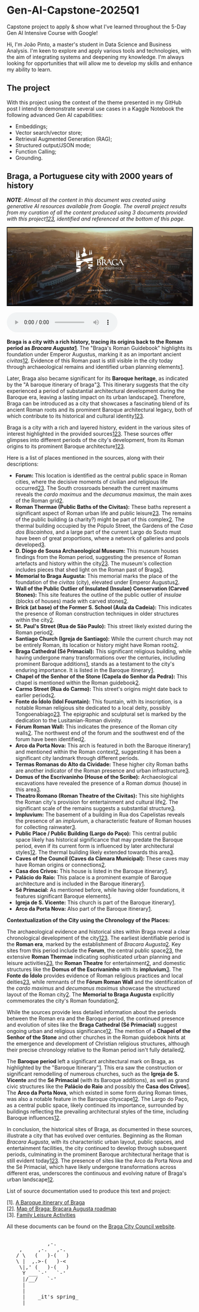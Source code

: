 # Gen-AI-Capstone-2025Q1

Capstone project to apply & show what I've learned throughout the 5-Day Gen AI Intensive Course with Google!

Hi, I'm João Pinto, a master's student in Data Science and Business Analysis. I'm keen to explore and apply various tools and technologies, with the aim of integrating systems and deepening my knowledge. I'm always looking for opportunities that will allow me to develop my skills and enhance my ability to learn.

## The project

With this project using the context of the theme presented in my GitHub post I intend to demonstrate several use cases in a Kaggle Notebook the following advanced Gen AI capabilities:

- Embeddings;
- Vector search/vector store;
- Retrieval Augmented Generation (RAG);
- Structured output/JSON mode;
- Function Calling;
- Grounding.

## Braga, a Portuguese city with 2000 years of history

_**NOTE**: Almost all the content in this document was created using generative AI resources available from Google. The overall project results from my curation of all the content produced using 3 documents provided with this project[1](#ref1)[2](#ref2)[3](#ref3), identified and referenced at the bottom of this page._

[![Watch the video](./images/last-image-video.png)](https://www.youtube.com/watch?v=t3iq1ZyH44A)

![Deep dive](./audio/Deep-dive-into-the-layers-of-Braga.mp3)

**Braga is a city with a rich history, tracing its origins back to the Roman period as _Bracara Augusta_[1](#ref1)**. The "Braga's Roman Guidebook" highlights its foundation under Emperor Augustus, marking it as an important ancient _civitas_[1](#ref1)[2](#ref2). Evidence of this Roman past is still visible in the city today through archaeological remains and identified urban planning elements[1](#ref1).

Later, Braga also became significant for its **Baroque heritage**, as indicated by the "A baroque itinerary of braga"[3](#ref3). This itinerary suggests that the city experienced a period of substantial architectural development during the Baroque era, leaving a lasting impact on its urban landscape[3](#ref3). Therefore, Braga can be introduced as a city that showcases a fascinating blend of its ancient Roman roots and its prominent Baroque architectural legacy, both of which contribute to its historical and cultural identity[1](#ref1)[2](#ref2)[3](#ref3).

Braga is a city with a rich and layered history, evident in the various sites of interest highlighted in the provided sources[1](#ref1)[2](#ref2)[3](#ref3). These sources offer glimpses into different periods of the city's development, from its Roman origins to its prominent Baroque architecture[1](#ref1)[2](#ref2)[3](#ref3).

Here is a list of places mentioned in the sources, along with their descriptions:

- **Forum:** This location is identified as the central public space in Roman cities, where the decisive moments of civilian and religious life occurred[2](#ref2)[3](#ref3). The South crossroads beneath the current maximums reveals the _cardo maximus_ and the _decumanus maximus_, the main axes of the Roman grid[2](#ref2).
- **Roman Thermae (Public Baths of the Civitas):** These baths represent a significant aspect of Roman urban life and public leisure[2](#ref2)[3](#ref3). The remains of the public building (a charity?) might be part of this complex[2](#ref2). The thermal building occupied by the Pópulo Street, the Gardens of the _Casa dos Biscainhos_, and a large part of the current Largo do Souto must have been of great proportions, where a network of galleries and pools developed[3](#ref3).
- **D. Diogo de Sousa Archaeological Museum:** This museum houses findings from the Roman period, suggesting the presence of Roman artefacts and history within the city[2](#ref2)[3](#ref3). The museum's collection includes pieces that shed light on the Roman past of Braga[3](#ref3).
- **Memorial to Braga Augusta:** This memorial marks the place of the foundation of the _civitas_ (city), elevated under Emperor Augustus[2](#ref2).
- **Wall of the Public Outlier of Insulated (Insulae) Conservation (Carved Stones):** This site features the outline of the public outlier of _insulae_ (blocks of houses) made with carved stones[2](#ref2).
- **Brick (at base) of the Former S. School (Aula da Cadeia):** This indicates the presence of Roman construction techniques in older structures within the city[2](#ref2).
- **St. Paul's Street (Rua de São Paulo):** This street likely existed during the Roman period[2](#ref2).
- **Santiago Church (Igreja de Santiago):** While the current church may not be entirely Roman, its location or history might have Roman roots[2](#ref2).
- **Braga Cathedral (Sé Primacial):** This significant religious building, while having undergone many transformations over the centuries, including prominent Baroque additions[1](#ref1), stands as a testament to the city's enduring importance. It is listed in the Baroque itinerary[1](#ref1).
- **Chapel of the Senhor of the Stone (Capela do Senhor da Pedra):** This chapel is mentioned within the Roman guidebook[2](#ref2).
- **Carmo Street (Rua do Carmo):** This street's origins might date back to earlier periods[2](#ref2).
- **Fonte do Ídolo (Idol Fountain):** This fountain, with its inscription, is a notable Roman religious site dedicated to a local deity, possibly Tongoenabiago[2](#ref2)[3](#ref3). The epigraphic and sculptural set is marked by the dedication to the Lusitanian-Roman divinity.
- **Fórum Roman Wall:** This indicates the presence of the Roman city walls[2](#ref2). The northwest end of the forum and the southwest end of the forum have been identified[2](#ref2).
- **Arco da Porta Nova:** This arch is featured in both the Baroque itinerary[1](#ref1) and mentioned within the Roman context[2](#ref2), suggesting it has been a significant city landmark through different periods.
- **Termas Romanas do Alto da Cividade:** These higher city Roman baths are another indicator of the Roman presence and urban infrastructure[3](#ref3).
- **Domus of the Escrivaninho (House of the Scribe):** Archaeological excavations have revealed the presence of a Roman _domus_ (house) in this area[3](#ref3).
- **Theatro Romano (Roman Theatre of the Civitas):** This site highlights the Roman city's provision for entertainment and cultural life[2](#ref2). The significant scale of the remains suggests a substantial structure[3](#ref3).
- **Impluvium:** The basement of a building in Rua dos Capelistas reveals the presence of an _impluvium_, a characteristic feature of Roman houses for collecting rainwater[3](#ref3).
- **Public Place / Public Building (Largo do Paço):** This central public space likely has historical significance that may predate the Baroque period, even if its current form is influenced by later architectural styles[1](#ref1)[2](#ref2). The thermal building likely extended towards this area[3](#ref3).
- **Caves of the Council (Caves da Câmara Municipal):** These caves may have Roman origins or connections[2](#ref2).
- **Casa dos Crivos:** This house is listed in the Baroque itinerary[1](#ref1).
- **Palácio do Raio:** This palace is a prominent example of Baroque architecture and is included in the Baroque itinerary[1](#ref1).
- **Sé Primacial:** As mentioned before, while having older foundations, it features significant Baroque elements[1](#ref1).
- **Igreja de S. Vicente:** This church is part of the Baroque itinerary[1](#ref1).
- **Arco da Porta Nova:** Also part of the Baroque itinerary[1](#ref1).

**Contextualization of the City using the Chronology of the Places:**

The archaeological evidence and historical sites within Braga reveal a clear chronological development of the city[1](#ref1)[2](#ref2)[3](#ref3). The earliest identifiable period is the **Roman era**, marked by the establishment of _Bracara Augusta_[2](#ref2). Key sites from this period include the **Forum**, the central public space[2](#ref2)[3](#ref3), the extensive **Roman Thermae** indicating sophisticated urban planning and leisure activities[2](#ref2)[3](#ref3), the **Roman Theatre** for entertainment[2](#ref2), and domestic structures like the **Domus of the Escrivaninho** with its **impluvium**[3](#ref3). The **Fonte do Ídolo** provides evidence of Roman religious practices and local deities[2](#ref2)[3](#ref3), while remnants of the **Fórum Roman Wall** and the identification of the _cardo maximus_ and _decumanus maximus_ showcase the structured layout of the Roman city[2](#ref2). The **Memorial to Braga Augusta** explicitly commemorates the city's Roman foundation[2](#ref2).

While the sources provide less detailed information about the periods between the Roman era and the Baroque period, the continued presence and evolution of sites like the **Braga Cathedral (Sé Primacial)** suggest ongoing urban and religious significance[1](#ref1)[2](#ref2). The mention of a **Chapel of the Senhor of the Stone** and other churches in the Roman guidebook hints at the emergence and development of Christian religious structures, although their precise chronology relative to the Roman period isn't fully detailed[2](#ref2).

The **Baroque period** left a significant architectural mark on Braga, as highlighted by the "Baroque Itinerary"[1](#ref1). This era saw the construction or significant remodelling of numerous churches, such as the **Igreja de S. Vicente** and the **Sé Primacial** (with its Baroque additions), as well as grand civic structures like the **Palácio do Raio** and possibly the **Casa dos Crivos**[1](#ref1). The **Arco da Porta Nova**, which existed in some form during Roman times, was also a notable feature in the Baroque cityscape[1](#ref1)[2](#ref2). The Largo do Paço, as a central public space, likely continued its importance, surrounded by buildings reflecting the prevailing architectural styles of the time, including Baroque influences[1](#ref1)[2](#ref2).

In conclusion, the historical sites of Braga, as documented in these sources, illustrate a city that has evolved over centuries. Beginning as the Roman _Bracara Augusta_, with its characteristic urban layout, public spaces, and entertainment facilities, the city continued to develop through subsequent periods, culminating in the prominent Baroque architectural heritage that is still evident today[1](#ref1)[2](#ref2)[3](#ref3). The presence of sites like the Arco da Porta Nova and the Sé Primacial, which have likely undergone transformations across different eras, underscores the continuous and evolving nature of Braga's urban landscape[1](#ref1)[2](#ref2).

List of source documentation used to produce this text and project:

<a id="ref1">[1]</a>. [A Baroque itinerary of Braga](./used-docs/Roteiro_Barroco_Ingles_PR.pdf)  
<a id="ref2">[2]</a>. [Map of Braga: Bracara Augusta roadmap](./used-docs/romano_fr_en.pdf)  
<a id="ref3">[3]</a>. [Family Leisure Activities](./used-docs/Family_Leisure_Activities.pdf)

All these documents can be found on the [Braga City Council website](https://www.cm-braga.pt/en/1401/conhecer/historia-e-patrimonio/mapas-e-roteiros).

<pre>  
             ,-.  
    ,     ,-.   ,-.  
   / \   (   )-(   )  
   \ |  ,.>-(   )-<  
    \|,' (   )-(   )  
     Y ___`-'   `-'  
     |/__/   `-'  
     |  
     |  
     |    _it's spring_  
  ___|_____________  
</pre>
